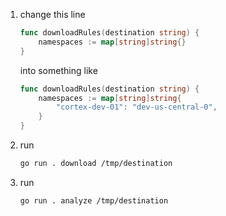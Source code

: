 
1. change this line
    
    ```go
    func downloadRules(destination string) {
        namespaces := map[string]string{}
    }
    ```
    into something like
    
    ```go
    func downloadRules(destination string) {
        namespaces := map[string]string{
            "cortex-dev-01": "dev-us-central-0",
        }
    }
    ```

2. run 

    ```bash
    go run . download /tmp/destination
    ```

3. run 

    ```bash
    go run . analyze /tmp/destination
    ```
